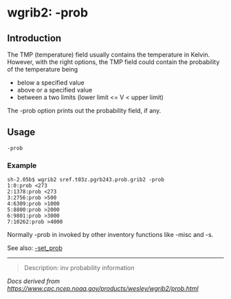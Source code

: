 # wgrib2: -prob

## Introduction

The TMP (temperature) field usually contains the temperature
in Kelvin. However, with the right options, the TMP field
could contain the probability of the temperature being

- below a specified value
- above or a specified value
- between a two limits (lower limit <= V < upper limit)

The -prob option prints out the probability
field, if any.

## Usage

```
-prob
```

### Example

```
sh-2.05b$ wgrib2 sref.t03z.pgrb243.prob.grib2 -prob
1:0:prob <273
2:1378:prob <273
3:2756:prob >500
4:6309:prob >1000
5:8800:prob >2000
6:9801:prob >3000
7:10262:prob >4000
```

Normally -prob in invoked by other
inventory functions like -misc and
-s.

See also:
[-set_prob](./set_prob.md)

---

> Description: inv probability information

_Docs derived from <https://www.cpc.ncep.noaa.gov/products/wesley/wgrib2/prob.html>_
